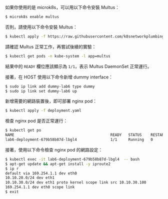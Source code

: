 如果你使用的是 microk8s，可以用以下命令安裝 Multus：
```bash
$ microk8s enable multus
```
否則，請使用以下命令安裝 Multus：
```bash
$ kubectl apply -f https://raw.githubusercontent.com/k8snetworkplumbingwg/multus-cni/refs/heads/master/deployments/multus-daemonset.yml
```

請確認 Multus 正常工作，再嘗試後續的實驗：
```bash
$ kubectl get pods -n kube-system -l app=multus
```
結果中的 `READY` 欄位應該顯示為 `1/1`，表示 Multus DaemonSet 正常運行。

接著，在 HOST 使用以下命令新增 dummy interface：
```bash
$ sudo ip link add dummy-lab6 type dummy
$ sudo ip link set dummy-lab6 up
```

新增需要的網路裝置後，即可部署 nginx pod：
```bash
$ kubectl apply -f deployment.yaml
```

檢查 nginx pod 是否正常運行：
```bash
$ kubectl get po
NAME                                           READY   STATUS    RESTARTS   AGE
lab6-deployment-679b58b87d-lbgl4               1/1     Running   0          12s
```

接著，使用以下命令檢查 nginx pod 的網路設定：
```bash
$ kubectl exec -it lab6-deployment-679b58b87d-lbgl4  -- bash
$ apt-get update && apt-get install -y iproute2
$ ip r
default via 169.254.1.1 dev eth0 
10.10.20.0/24 dev eth1 
10.10.30.0/24 dev eth1 proto kernel scope link src 10.10.30.100 
169.254.1.1 dev eth0 scope link 
$ exit
```
